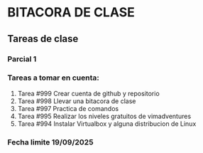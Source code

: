 # BITACORA DE CLASE
## Tareas de clase
### Parcial 1
### Tareas a tomar en cuenta: 

1. Tarea #999 Crear cuenta de github y repositorio
2. Tarea #998 Llevar una bitacora de clase
3. Tarea #997 Practica de comandos
4. Tarea #995 Realizar los niveles gratuitos de vimadventures
5. Tarea #994 Instalar Virtualbox y alguna distribucion de Linux

### Fecha limite 19/09/2025
